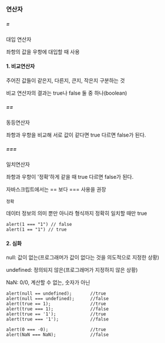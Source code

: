### 연산자



##### = 

대입 연산자

좌항의 값을 우항에 대입할 때 사용



#### 1. 비교연산자

주어진 값들이 같은지, 다른지, 큰지, 작은지 구분하는 것

비교 연산자의 결과는 true나 false 둘 중 하나(boolean)



##### ==

동등연산자

좌항과 우항을 비교해 서로 값이 같다면 true 다르면 false가 된다.



##### ===

일치연산자

좌항과 우항이 '정확'하게 같을 때 true 다르면 false가 된다.

자바스크립트에서는 == 보다 === 사용을 권장



`정확`

데이터 정보의 의미 뿐만 아니라 형식까지 정확히 일치할 때만 true

```
alert(1 === "1") // false
alert(1 == "1") // true
```





#### 2. 심화

null: 값이 없는(프로그래머가 값이 없다는 것을 의도적으로 지정한 상황)

undefined: 정의되지 않은(프로그래머가 지정하지 않은 상황)

NaN: 0/0, 계산할 수 없는, 숫자가 아닌

```
alert(null == undefined);       //true
alert(null === undefined);      //false
alert(true == 1);               //true
alert(true === 1);              //false
alert(true == '1');             //true
alert(true === '1');            //false
 
alert(0 === -0);                //true
alert(NaN === NaN);             //false
```

